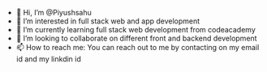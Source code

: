 - 👋 Hi, I’m @Piyushsahu
- 👀 I’m interested in full stack web and app development
- 🌱 I’m currently learning full stack web development from codeacademy
- 💞️ I’m looking to collaborate on different front and backend development
- 📫 How to reach me: You can reach out to me by contacting on my email id and my linkdin id


<!---
GHOSTBHOLE/GHOSTBHOLE is a ✨ special ✨ repository because its `README.md` (this file) appears on your GitHub profile.
You can click the Preview link to take a look at your changes.
--->
